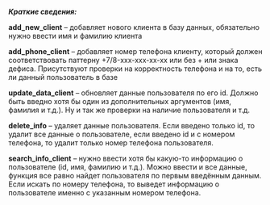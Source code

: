 _******Краткие сведения:******_

**add_new_client** – добавляет нового клиента в базу данных, обязательно нужно ввести имя и фамилию клиента

**add_phone_client** – добавляет номер телефона клиенту, который должен соответствовать паттерну +7/8-xxx-xxx-xx-xx или без + или знака дефиса. Присутствуют проверки на корректность телефона и на то, есть ли данный пользователь в базе

**update_data_client** – обновляет данные пользователя по его id. Должно быть введно хотя бы один из дополнительных аргументов (имя, фамилия и т.д.).  Ну и так же проверки на наличие пользователя и т.д.

**delete_info** – удаляет данные пользователя. Если введено только id, то удалит все данные о пользователе, если введено id и с номером телефона, то удалит только номер телефона пользователя. 

**search_info_client** – нужно ввести хотя бы какую-то информацию о пользователе (id, имя, фамилию и т.д.). Можно ввести и все данные, функция все равно найдет пользователя по первым введённым данным. Если искать по номеру телефона, то выведет информацию о пользователе именно с указанным номером телефона.
